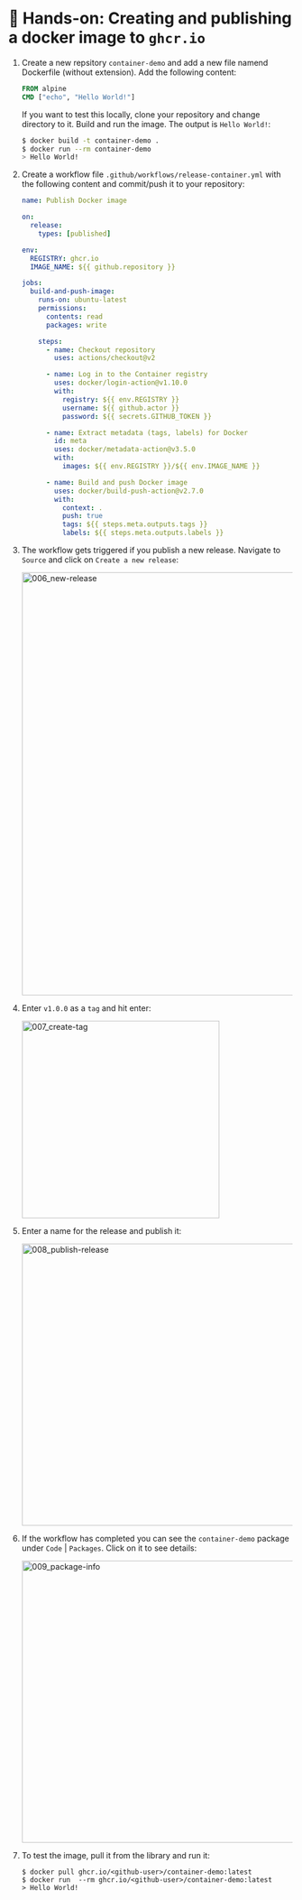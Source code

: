 # 🔨 Hands-on: Creating and publishing a docker image to `ghcr.io`

1. Create a new repsitory `container-demo` and add a new file namend Dockerfile (without extension). Add the following content:

    ```dockerfile
    FROM alpine
    CMD ["echo", "Hello World!"]
    ```
    
    If you want to test this locally, clone your repository and change directory to it. Build and run the image. The output is `Hello World!`:
    
    ```bash
    $ docker build -t container-demo .
    $ docker run --rm container-demo
    > Hello World!
    ```
2. Create a workflow file `.github/workflows/release-container.yml` with the following content and commit/push it to your repository:

    ```YAML
    name: Publish Docker image

    on:
      release:
        types: [published]

    env:
      REGISTRY: ghcr.io
      IMAGE_NAME: ${{ github.repository }}

    jobs:
      build-and-push-image:
        runs-on: ubuntu-latest
        permissions:
          contents: read
          packages: write

        steps:
          - name: Checkout repository
            uses: actions/checkout@v2

          - name: Log in to the Container registry
            uses: docker/login-action@v1.10.0
            with:
              registry: ${{ env.REGISTRY }}
              username: ${{ github.actor }}
              password: ${{ secrets.GITHUB_TOKEN }}

          - name: Extract metadata (tags, labels) for Docker
            id: meta
            uses: docker/metadata-action@v3.5.0
            with:
              images: ${{ env.REGISTRY }}/${{ env.IMAGE_NAME }}

          - name: Build and push Docker image
            uses: docker/build-push-action@v2.7.0
            with:
              context: .
              push: true
              tags: ${{ steps.meta.outputs.tags }}
              labels: ${{ steps.meta.outputs.labels }}
    ```
    
3.  The workflow gets triggered if you publish a new release. Navigate to `Source` and click on `Create a new release`:
   
    <img width="750" alt="006_new-release" src="https://user-images.githubusercontent.com/5276337/136688787-a9acdb8d-0df8-4148-988c-2a5256af8510.png">
    
4. Enter `v1.0.0` as a `tag` and hit enter:
 
    <img width="350" alt="007_create-tag" src="https://user-images.githubusercontent.com/5276337/136688843-038f5690-2bb2-4a73-9791-77a3cddd8e95.png">
   
5. Enter a name for the release and publish it:

    <img width="500" alt="008_publish-release" src="https://user-images.githubusercontent.com/5276337/136688869-66241e66-5799-4d4b-8fb0-5b74aeb81ecd.png">
  
6. If the workflow has completed you can see the `container-demo` package under `Code` | `Packages`. Click on it to see details:

    <img width="500" alt="009_package-info" src="https://user-images.githubusercontent.com/5276337/136688981-0a9d75cc-f875-4270-999e-f5aa00978f79.png">

7. To test the image, pull it from the library and run it: 

    ```
    $ docker pull ghcr.io/<github-user>/container-demo:latest
    $ docker run  --rm ghcr.io/<github-user>/container-demo:latest
    > Hello World!
    ```
